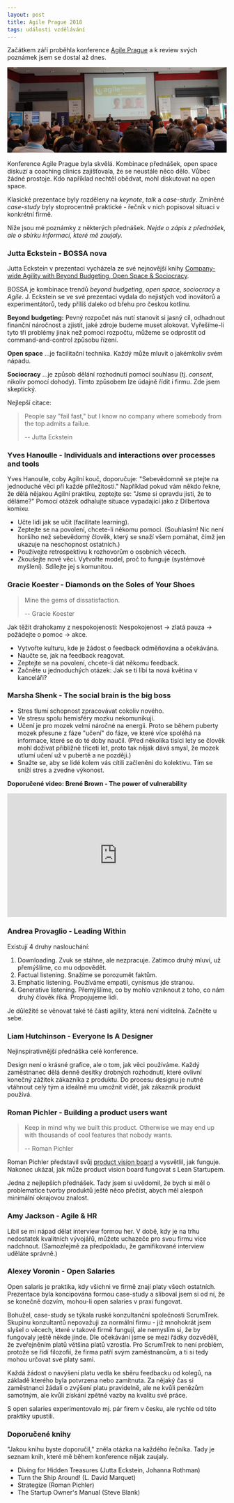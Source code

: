 ```yaml
---
layout: post
title: Agile Prague 2018
tags: události vzdělávání
---
```


Začátkem září proběhla konference [Agile Prague](http://agileprague.com/)
a k review svých poznámek jsem se dostal až dnes.

![Agile Prague 2018](/assets/agile-prague-2018.jpg)

Konference Agile Prague byla skvělá. Kombinace přednášek, open space diskuzí a
coaching clinics zajišťovala, že se neustále něco dělo. Vůbec žádné prostoje.
Kdo například nechtěl obědvat, mohl diskutovat na open space.

Klasické prezentace byly rozděleny na *keynote*, *talk* a *case-study*.
Zmíněné *case-study* byly stoprocentně praktické - řečník v nich popisoval
situaci v konkrétní firmě.

Níže jsou mé poznámky z některých přednášek.
*Nejde o zápis z přednášek, ale o sbírku informací, které mě zaujaly.*

### Jutta Eckstein - BOSSA nova

Jutta Eckstein v prezentaci vycházela ze své nejnovější knihy
[Company-wide Agility with Beyond Budgeting, Open Space & Sociocracy](https://leanpub.com/bossanova).

BOSSA je kombinace trendů *beyond budgeting*, *open space*, *sociocracy* a *Agile*.
J. Eckstein se ve své prezentaci vydala do nejistých vod inovátorů a experimentátorů,
tedy příliš daleko od břehu pro českou kotlinu.

**Beyond budgeting:** Pevný rozpočet nás nutí stanovit si jasný cíl, odhadnout finanční náročnost
a zjistit, jaké zdroje budeme muset alokovat. Vyřešíme-li tyto tři problémy jinak než pomocí rozpočtu, můžeme
se odprostit od command-and-control způsobu řízení.

**Open space** ...je facilitační technika. Každý může mluvit o jakémkoliv svém nápadu.

**Sociocracy** ...je způsob dělání rozhodnutí pomocí souhlasu (tj. *consent*, nikoliv pomocí dohody).
Tímto způsobem lze údajně řídit i firmu. Zde jsem skeptický.

Nejlepší citace:

> People say "fail fast," but
> I know no company where somebody from the top admits a failue.
>
> -- Jutta Eckstein

### Yves Hanoulle - Individuals and interactions over processes and tools

Yves Hanoulle, coby Agilní kouč, doporučuje: "Sebevědomně se ptejte na jednoduché věci
při každé příležitosti." Například pokud vám někdo řekne, že dělá nějakou Agilní
praktiku, zeptejte se: "Jsme si opravdu jisti, že to děláme?"
Pomocí otázek odhalujte situace vypadající jako z Dilbertova komixu.

- Učte lidi jak se učit (facilitate learning).
- Zeptejte se na povolení, chcete-li někomu pomoci. (Souhlasím! Nic není horšího než
  sebevědomý člověk, který se snaží všem pomáhat, čímž jen ukazuje na neschopnost ostatních.)
- Používejte retrospektivu k rozhovorům o osobních věcech.
- Zkoušejte nové věci. Vytvořte model, proč to funguje (systémové myšlení). Sdílejte jej s komunitou.

### Gracie Koester - Diamonds on the Soles of Your Shoes

> Mine the gems of dissatisfaction.
>
> -- Gracie Koester

Jak těžit drahokamy z nespokojenosti: Nespokojenost → zlatá pauza → požádejte o pomoc → akce.

- Vytvořte kulturu, kde je žádost o feedback odměňována a očekávána.
- Naučte se, jak na feedback reagovat.
- Zeptejte se na povolení, chcete-li dát někomu feedback.
- Začněte u jednoduchých otázek: Jak se ti líbí ta nová květina v kanceláři?

### Marsha Shenk - The social brain is the big boss

- Stres tlumí schopnost zpracovávat cokoliv nového.
- Ve stresu spolu hemisféry mozku nekomunikují.
- Učení je pro mozek velmi náročné na energii. Proto se během puberty mozek přesune z fáze "učení"
  do fáze, ve které více spoléhá na informace, které se do té doby naučil.
  (Před několika tisíci lety se člověk mohl dožívat přibližně třiceti let, proto tak nějak dává smysl, že
  mozek utlumí učení už v pubertě a ne později.)
- Snažte se, aby se lidé kolem vás cítili začleněni do kolektivu. Tím se sníží stres a zvedne výkonost.

**Doporučené video: Brené Brown - The power of vulnerability**
<div style="max-width:854px">
  <div style="position:relative;height:0;padding-bottom:56.25%">
    <iframe src="https://embed.ted.com/talks/brene_brown_on_vulnerability" width="854" height="480" style="position:absolute;left:0;top:0;width:100%;height:100%" frameborder="0" scrolling="no" allowfullscreen></iframe>
  </div>
</div>

### Andrea Provaglio - Leading Within

Existují 4 druhy naslouchání:

1. Downloading. Zvuk se stáhne, ale nezpracuje. Zatímco druhý mluví, už přemýšlíme, co mu odpovědět.
1. Factual listening. Snažíme se porozumět faktům.
1. Emphatic listening. Používáme empatii, cynismus jde stranou.
1. Generative listening. Přemýšlíme, co by mohlo vzniknout z toho, co nám druhý člověk říká. Propojujeme lidi.

Je důležité se věnovat také té části agility, která není viditelná. Začněte u sebe.

### Liam Hutchinson - Everyone Is A Designer

Nejinspirativnější přednáška celé konference.

Design není o krásné grafice, ale o tom, jak věci používáme.
Každý zaměstnanec dělá denně desítky drobných rozhodnutí, které ovlivní konečný zážitek zákazníka z produktu.
Do procesu designu je nutné vtáhnout celý tým a ideálně mu umožnit vidět, jak zákazník produkt používá.

### Roman Pichler - Building a product users want

> Keep in mind why we built this product. Otherwise we may end up with thousands of cool
> features that nobody wants.
>
> -- Roman Pichler

Roman Pichler představil svůj [product vision board](https://www.romanpichler.com/tools/vision-board/)
a vysvětlil, jak funguje. Nakonec ukázal, jak může product vision board fungovat s Lean Startupem.

Jedna z nejlepších přednášek. Tady jsem si uvědomil, že bych si měl o problematice
tvorby produktů ještě něco přečíst, abych měl alespoň minimální okrajovou znalost.

### Amy Jackson - Agile & HR

Líbil se mi nápad dělat interview formou her. V době, kdy je na trhu nedostatek kvalitních vývojářů,
můžete uchazeče pro svou firmu více nadchnout. (Samozřejmě za předpokladu, že gamifikované
interview uděláte správně.)

### Alexey Voronin - Open Salaries

Open salaris je praktika, kdy všichni ve firmě znají platy všech ostatních.
Prezentace byla koncipována formou case-study a sliboval jsem si od ní,
že se konečně dozvím, mohou-li open salaries v praxi fungovat.

Bohužel, case-study se týkala ruské konzultanční společnosti ScrumTrek.
Skupinu konzultantů nepovažuji za normální firmu - již mnohokrát jsem slyšel o věcech,
které v takové firmě fungují, ale nemyslím si, že by fungovaly ještě někde jinde.
Dle očekávání jsme se mezi řádky dozvěděli, že zveřejněním platů většina platů vzrostla.
Pro ScrumTrek to není problém, protože se řídí filozofií, že firma patří svým zaměstnancům,
a ti si tedy mohou určovat své platy sami.

Každá žádost o navýšení platu vedla ke sběru feedbacku od kolegů, na základě kterého byla
potvrzena nebo zamítnuta. Za nějaký čas si zaměstnanci žádali o zvýšení platu pravidelně, ale
ne kvůli penězům samotným, ale kvůli získání zpětné vazby na kvalitu své práce.

S open salaries experimentovalo mj. pár firem v česku, ale rychle od této praktiky upustili.

### Doporučené knihy

"Jakou knihu byste doporučil," zněla otázka na každého řečníka.
Tady je seznam knih, které mě během konference nějak zaujaly.

- Diving for Hidden Treasures (Jutta Eckstein, Johanna Rothman)
- Turn the Ship Around! (L. David Marquet)
- Strategize (Roman Pichler)
- The Startup Owner's Manual (Steve Blank)
